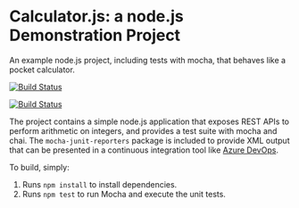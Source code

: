 Calculator.js: a node.js Demonstration Project
==============================================
An example node.js project, including tests with mocha, that behaves like
a pocket calculator.

[![Build Status](https://dev.azure.com/cmgaz400temp/Parts%20Unlimited/_apis/build/status/cmrojas.calculator?branchName=master)](https://dev.azure.com/cmgaz400temp/Parts%20Unlimited/_build/latest?definitionId=6&branchName=master)

[![Build Status](https://dev.azure.com/cmgaz400temp/Parts%20Unlimited/_apis/_build/status/cmrojas.calculator?branchName=master)](https://dev.azure.com/cmgaz400temp/Parts%20Unlimited/_build/latest?definitionId=6)

The project contains a simple node.js application that exposes REST APIs
to perform arithmetic on integers, and provides a test suite with mocha
and chai.  The `mocha-junit-reporters` package is included to provide XML
output that can be presented in a continuous integration tool like
[Azure DevOps](https://azure.com/devops).

To build, simply:

1. Runs `npm install` to install dependencies.
2. Runs `npm test` to run Mocha and execute the unit tests.

